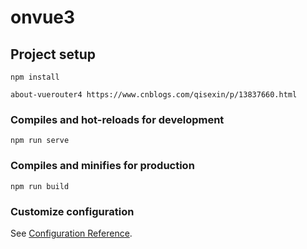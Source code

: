 # onvue3

## Project setup
```
npm install
```

```
about-vuerouter4 https://www.cnblogs.com/qisexin/p/13837660.html
```
### Compiles and hot-reloads for development
```
npm run serve
```

### Compiles and minifies for production
```
npm run build
```

### Customize configuration
See [Configuration Reference](https://cli.vuejs.org/config/).
